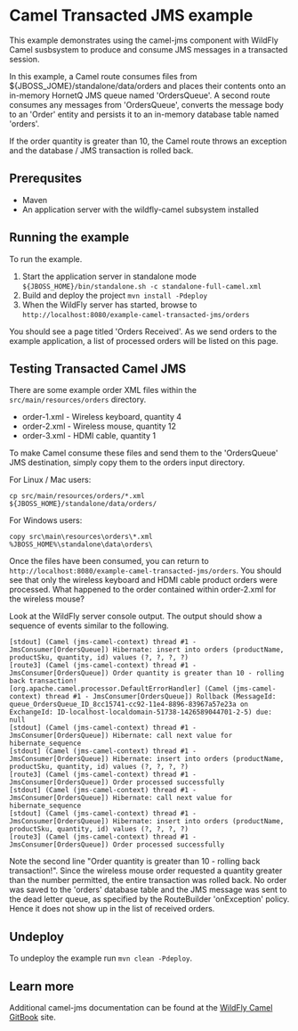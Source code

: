# Camel Transacted JMS example

This example demonstrates using the camel-jms component with WildFly Camel susbsystem to produce and consume JMS messages in a transacted session.

In this example, a Camel route consumes files from ${JBOSS_JOME}/standalone/data/orders and places their contents onto an in-memory HornetQ JMS queue
named 'OrdersQueue'. A second route consumes any messages from 'OrdersQueue', converts the message body to an 'Order' entity and persists it
to an in-memory database table named 'orders'.

If the order quantity is greater than 10, the Camel route throws an exception and the database / JMS transaction is rolled back.

## Prerequsites

* Maven
* An application server with the wildfly-camel subsystem installed

## Running the example

To run the example.

1. Start the application server in standalone mode `${JBOSS_HOME}/bin/standalone.sh -c standalone-full-camel.xml`
2. Build and deploy the project `mvn install -Pdeploy`
3. When the WildFly server has started, browse to `http://localhost:8080/example-camel-transacted-jms/orders`

You should see a page titled 'Orders Received'. As we send orders to the example application, a list
of processed orders will be listed on this page.

## Testing Transacted Camel JMS

There are some example order XML files within the `src/main/resources/orders` directory.

* order-1.xml - Wireless keyboard, quantity 4
* order-2.xml - Wireless mouse, quantity 12
* order-3.xml - HDMI cable, quantity 1

To make Camel consume these files and send them to the 'OrdersQueue' JMS destination, simply copy them to the orders input
directory.

For Linux / Mac users:

    cp src/main/resources/orders/*.xml ${JBOSS_HOME}/standalone/data/orders/

For Windows users:

    copy src\main\resources\orders\*.xml %JBOSS_HOME%\standalone\data\orders\

Once the files have been consumed, you can return to `http://localhost:8080/example-camel-transacted-jms/orders`. You should see that only the wireless keyboard
and HDMI cable product orders were processed. What happened to the order contained within order-2.xml for the wireless mouse?

Look at the WildFly server console output. The output should show a sequence of events similar to the following.

```
[stdout] (Camel (jms-camel-context) thread #1 - JmsConsumer[OrdersQueue]) Hibernate: insert into orders (productName, productSku, quantity, id) values (?, ?, ?, ?)
[route3] (Camel (jms-camel-context) thread #1 - JmsConsumer[OrdersQueue]) Order quantity is greater than 10 - rolling back transaction!
[org.apache.camel.processor.DefaultErrorHandler] (Camel (jms-camel-context) thread #1 - JmsConsumer[OrdersQueue]) Rollback (MessageId: queue_OrdersQueue_ID_8cc15741-cc92-11e4-8896-83967a57e23a on ExchangeId: ID-localhost-localdomain-51738-1426589044701-2-5) due: null
[stdout] (Camel (jms-camel-context) thread #1 - JmsConsumer[OrdersQueue]) Hibernate: call next value for hibernate_sequence
[stdout] (Camel (jms-camel-context) thread #1 - JmsConsumer[OrdersQueue]) Hibernate: insert into orders (productName, productSku, quantity, id) values (?, ?, ?, ?)
[route3] (Camel (jms-camel-context) thread #1 - JmsConsumer[OrdersQueue]) Order processed successfully
[stdout] (Camel (jms-camel-context) thread #1 - JmsConsumer[OrdersQueue]) Hibernate: call next value for hibernate_sequence
[stdout] (Camel (jms-camel-context) thread #1 - JmsConsumer[OrdersQueue]) Hibernate: insert into orders (productName, productSku, quantity, id) values (?, ?, ?, ?)
[route3] (Camel (jms-camel-context) thread #1 - JmsConsumer[OrdersQueue]) Order processed successfully
```

Note the second line "Order quantity is greater than 10 - rolling back transaction!". Since the wireless mouse order requested a quantity greater than the
number permitted, the entire transaction was rolled back. No order was saved to the 'orders' database table and the JMS message was sent to the dead
letter queue, as specified by the RouteBuilder 'onException' policy. Hence it does not show up in the list of received orders.

## Undeploy
    
To undeploy the example run `mvn clean -Pdeploy`.
    
## Learn more

Additional camel-jms documentation can be found at the [WildFly Camel GitBook](http://wildflyext.gitbooks.io/wildfly-camel/content/javaee/jms.html
) site.
